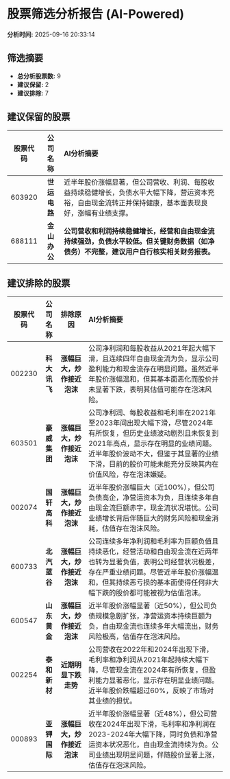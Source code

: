 # 股票筛选分析报告 (AI-Powered)

**分析时间:** 2025-09-16 20:33:14

## 筛选摘要

- **总分析股票数:** 9
- **建议保留:** 2
- **建议排除:** 7

## 建议保留的股票

| 股票代码 | 公司名称 | AI分析摘要 |
|:---:|:---:|:---|
| 603920 | **世运电路** | 近半年股价涨幅显著，但公司营收、利润、每股收益持续稳健增长，负债水平大幅下降，营运资本充裕，自由现金流转正并保持健康，基本面表现良好，涨幅有业绩支撑。 |
| 688111 | **金山办公** | **公司营收和利润持续稳健增长，经营和自由现金流持续强劲，负债水平较低。但关键财务数据（如净债务）不完整，建议用户自行核实相关财务报表。** |

## 建议排除的股票

| 股票代码 | 公司名称 | 排除原因 | AI分析摘要 |
|:---:|:---:|:---:|:---|
| 002230 | **科大讯飞** | **涨幅巨大，炒作接近泡沫** | 公司净利润和每股收益从2021年起大幅下滑，且连续四年自由现金流为负，显示公司盈利能力和现金流存在明显问题。虽然近半年股价涨幅温和，但其基本面恶化而股价并未显著下跌，表明其估值可能存在泡沫风险。 |
| 603501 | **豪威集团** | **涨幅巨大，炒作接近泡沫** | 公司净利润、每股收益和毛利率在2021年至2023年间出现大幅下滑，尽管2024年有所恢复，但历史业绩波动剧烈且未恢复到2021年高点，显示存在明显的业绩问题。近半年股价波动不大，但鉴于其显著的业绩下滑，目前的股价可能未能充分反映其内在价值风险，存在泡沫嫌疑。 |
| 002074 | **国轩高科** | **涨幅巨大，炒作接近泡沫** | 近半年股价涨幅巨大（近100%），但公司负债高企，净营运资本为负，且连续多年自由现金流巨额赤字，现金流状况堪忧。公司业绩增长背后伴随巨大的财务风险和现金消耗，估值存在泡沫风险。 |
| 600733 | **北汽蓝谷** | **涨幅巨大，炒作接近泡沫** | 公司连续多年净利润和毛利率为巨额负值且持续恶化，经营活动和自由现金流在近两年也转为显著负值，表明公司经营状况极差，存在严重业绩问题。尽管近半年股价涨幅温和，但其持续恶亏损的基本面使得任何非大幅下跌的股价都可能被视为估值泡沫。 |
| 600547 | **山东黄金** | **涨幅巨大，炒作接近泡沫** | 近半年股价涨幅显著（近50%），但公司负债规模急剧扩张，净营运资本持续巨额为负，自由现金流也连续多年大幅流出，财务风险极高，估值存在泡沫风险。 |
| 002254 | **泰和新材** | **近期明显下跌走势** | 公司营收在2022年和2024年出现下滑，毛利率和净利润从2021年起持续大幅下降，尽管现金流在2024年有所恢复，但盈利能力显著恶化，显示存在明显业绩问题。近半年股价跌幅超过60%，反映了市场对其业绩的担忧。 |
| 000893 | **亚钾国际** | **涨幅巨大，炒作接近泡沫** | 近半年股价涨幅显著（近48%），但公司营收在2024年出现下滑，毛利率和净利润在2023-2024年大幅下降，同时负债和净营运资本状况恶化，自由现金流持续为负。公司业绩出现明显问题，伴随股价显著上涨，估值存在泡沫风险。 |
